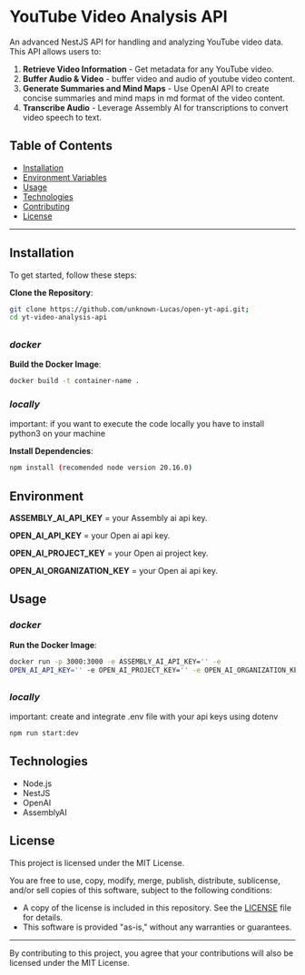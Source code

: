 # YouTube Video Analysis API

An advanced NestJS API for handling and analyzing YouTube video data. This API allows users to:

1. **Retrieve Video Information** - Get metadata for any YouTube video.
2. **Buffer Audio & Video** - buffer video and audio of youtube video content.
3. **Generate Summaries and Mind Maps** - Use OpenAI API to create concise summaries and mind maps in md format of the video content.
4. **Transcribe Audio** - Leverage Assembly AI for transcriptions to convert video speech to text.

## Table of Contents

- [Installation](#installation)
- [Environment Variables](#environment)
- [Usage](#usage)
- [Technologies](#technologies)
- [Contributing](#contributing)
- [License](#license)

---

## Installation

To get started, follow these steps:

**Clone the Repository**:

```bash
git clone https://github.com/unknown-Lucas/open-yt-api.git;
cd yt-video-analysis-api
```

##

### **_docker_**

**Build the Docker Image**:

```bash
docker build -t container-name .
```

### **_locally_**

important: if you want to execute the code locally you have to install python3 on your machine

**Install Dependencies**:

```bash
npm install (recomended node version 20.16.0)
```

## Environment

**ASSEMBLY_AI_API_KEY** = your Assembly ai api key.

**OPEN_AI_API_KEY** = your Open ai api key.

**OPEN_AI_PROJECT_KEY** = your Open ai project key.

**OPEN_AI_ORGANIZATION_KEY** = your Open ai api key.

## Usage

### **_docker_**

**Run the Docker Image**:

```bash
docker run -p 3000:3000 -e ASSEMBLY_AI_API_KEY='' -e
OPEN_AI_API_KEY='' -e OPEN_AI_PROJECT_KEY='' -e OPEN_AI_ORGANIZATION_KEY='' container-name
```

##

### **_locally_**

important: create and integrate .env file with your api keys using dotenv

```bash
npm run start:dev
```

## Technologies

- Node.js
- NestJS
- OpenAI
- AssemblyAI

## License

This project is licensed under the MIT License.

You are free to use, copy, modify, merge, publish, distribute, sublicense, and/or sell copies of this software, subject to the following conditions:

- A copy of the license is included in this repository. See the [LICENSE](LICENSE) file for details.
- This software is provided "as-is," without any warranties or guarantees.

---

By contributing to this project, you agree that your contributions will also be licensed under the MIT License.
